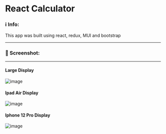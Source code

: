 # React Calculator

### ℹ️ Info:
This app was built using react, redux, MUI and bootstrap

---
### 📸 Screenshot:

---

#### Large Display
![image](https://user-images.githubusercontent.com/72793336/184718896-2a6c127e-bea2-4646-9cbf-f3cc77e26e71.png)

#### Ipad Air Display
![image](https://user-images.githubusercontent.com/72793336/184718943-224072c7-4dd4-448b-8d18-5594b4f1ea9e.png)

#### Iphone 12 Pro Display
![image](https://user-images.githubusercontent.com/72793336/184719008-6ca97313-a65d-4246-87d1-9558ccfd779c.png)

